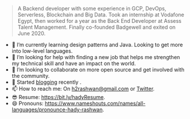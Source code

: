 > A Backend developer with some experience in GCP, DevOps, Serverless, Blockchain and Big Data. Took an internship at Vodafone Egypt, then worked for a year as the Back End Developer at Assess Talent Management. Finally co-founded Badgewell and exited on June 2020.

- 🌱 I’m currently learning design patterns and Java. Looking to get more into low-level languages.
- 🤔 I’m looking for help with finding a new job that helps me strengthen my technical skill and have an impact on the world.
- 👯 I’m looking to collaborate on more open source and get involved with the community. 
- 💪 Started [blogging](https://dev.to/hadyrashwan) recently .
- 📫 How to reach me: On h2rashwan@gmail.com or [Twitter](https://www.twitter.com/h2rashwan).
- 😎 Resume: https://bit.ly/hadyResume.
- 😄 Pronouns: https://www.nameshouts.com/names/all-languages/pronounce-hady-rashwan.
